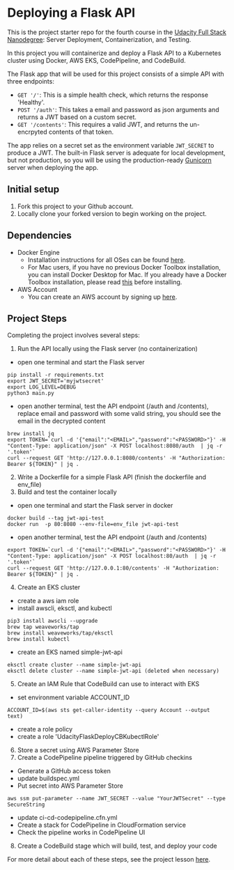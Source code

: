 # Deploying a Flask API

This is the project starter repo for the fourth course in the [Udacity Full Stack Nanodegree](https://www.udacity.com/course/full-stack-web-developer-nanodegree--nd004): Server Deployment, Containerization, and Testing.

In this project you will containerize and deploy a Flask API to a Kubernetes cluster using Docker, AWS EKS, CodePipeline, and CodeBuild.

The Flask app that will be used for this project consists of a simple API with three endpoints:

- `GET '/'`: This is a simple health check, which returns the response 'Healthy'.
- `POST '/auth'`: This takes a email and password as json arguments and returns a JWT based on a custom secret.
- `GET '/contents'`: This requires a valid JWT, and returns the un-encrpyted contents of that token.

The app relies on a secret set as the environment variable `JWT_SECRET` to produce a JWT. The built-in Flask server is adequate for local development, but not production, so you will be using the production-ready [Gunicorn](https://gunicorn.org/) server when deploying the app.

## Initial setup
1. Fork this project to your Github account.
2. Locally clone your forked version to begin working on the project.

## Dependencies

- Docker Engine
    - Installation instructions for all OSes can be found [here](https://docs.docker.com/install/).
    - For Mac users, if you have no previous Docker Toolbox installation, you can install Docker Desktop for Mac. If you already have a Docker Toolbox installation, please read [this](https://docs.docker.com/docker-for-mac/docker-toolbox/) before installing.
 - AWS Account
     - You can create an AWS account by signing up [here](https://aws.amazon.com/#).

## Project Steps

Completing the project involves several steps:

1. Run the API locally using the Flask server (no containerization)
- open one terminal and start the Flask server
```
pip install -r requirements.txt
export JWT_SECRET='myjwtsecret'
export LOG_LEVEL=DEBUG
python3 main.py
```
- open another terminal, test the API endpoint (/auth and /contents), replace email and password with some valid string, you should see the email in the decrypted content
```
brew install jq
export TOKEN=`curl -d '{"email":"<EMAIL>","password":"<PASSWORD>"}' -H "Content-Type: application/json" -X POST localhost:8080/auth  | jq -r '.token'`
curl --request GET 'http://127.0.0.1:8080/contents' -H "Authorization: Bearer ${TOKEN}" | jq .
```
2. Write a Dockerfile for a simple Flask API (finish the dockerfile and env_file)
3. Build and test the container locally
- open one terminal and start the Flask server in docker
```
docker build --tag jwt-api-test
docker run  -p 80:8080 --env-file=env_file jwt-api-test
```
- open another terminal, test the API endpoint (/auth and /contents)
```
export TOKEN=`curl -d '{"email":"<EMAIL>","password":"<PASSWORD>"}' -H "Content-Type: application/json" -X POST localhost:80/auth  | jq -r '.token'`
curl --request GET 'http://127.0.0.1:80/contents' -H "Authorization: Bearer ${TOKEN}" | jq .
```
4. Create an EKS cluster
- create a aws iam role
- install awscli, eksctl, and kubectl
```
pip3 install awscli --upgrade
brew tap weaveworks/tap
brew install weaveworks/tap/eksctl
brew install kubectl
```
- create an EKS named simple-jwt-api
```
eksctl create cluster --name simple-jwt-api
eksctl delete cluster --name simple-jwt-api (deleted when necessary)
```
5. Create an IAM Rule that CodeBuild can use to interact with EKS
- set environment variable ACCOUNT_ID
```
ACCOUNT_ID=$(aws sts get-caller-identity --query Account --output text)
```
- create a role policy
- create a role 'UdacityFlaskDeployCBKubectlRole'

6. Store a secret using AWS Parameter Store
7. Create a CodePipeline pipeline triggered by GitHub checkins
- Generate a GitHub access token
- update buildspec.yml
- Put secret into AWS Parameter Store
```
aws ssm put-parameter --name JWT_SECRET --value "YourJWTSecret" --type SecureString
```
- update ci-cd-codepipeline.cfn.yml
- Create a stack for CodePipeline in CloudFormation service
- Check the pipeline works in CodePipeline UI
8. Create a CodeBuild stage which will build, test, and deploy your code

For more detail about each of these steps, see the project lesson [here](https://classroom.udacity.com/nanodegrees/nd004/parts/1d842ebf-5b10-4749-9e5e-ef28fe98f173/modules/ac13842f-c841-4c1a-b284-b47899f4613d/lessons/becb2dac-c108-4143-8f6c-11b30413e28d/concepts/092cdb35-28f7-4145-b6e6-6278b8dd7527).
